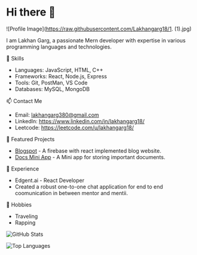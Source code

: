 # Hi there 👋

![Profile Image](https://raw.githubusercontent.com/Lakhangarg18/1. (1).jpg)


 I am Lakhan Garg, a passionate Mern developer with expertise in various programming languages and technologies.

🔧 Skills
- Languages: JavaScript, HTML, C++
- Frameworks: React, Node.js, Express
- Tools: Git, PostMan, VS Code
- Databases: MySQL, MongoDB

📫 Contact Me
- Email: lakhangarg380@gmail.com
- LinkedIn: https://www.linkedin.com/in/lakhangarg18/
- Leetcode: https://leetcode.com/u/lakhangarg18/

🌟 Featured Projects
- [Blogspot](https://github.com/Lakhangarg18/Blogspot) - A firebase with react implemented blog website.
- [Docs Mini App](https://github.com/Lakhangarg18/Docs-Mini-App) - A Mini app for storing important documents.

💼 Experience
- Edgent.ai - React Developer
- Created a robust one-to-one chat application for end to end coomunication in between mentor and mentii.

🎨 Hobbies
- Traveling
- Rapping

![GitHub Stats](https://github-readme-stats.vercel.app/api?username=Lakhangarg18&show_icons=true&theme=radical)

![Top Languages](https://github-readme-stats.vercel.app/api/top-langs/?username=Lakhangarg18&layout=compact&theme=radical)
